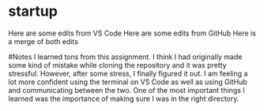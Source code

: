 # startup
Here are some edits from VS Code
Here are some edits from GitHub
Here is a merge of both edits

#Notes
I learned tons from this assignment. I think I had originally made some kind of mistake while cloning the repository and it was pretty stressful. However, after some stress, I finally figured it out. I am feeling a lot more confident using the terminal on VS Code as well as using GitHub and communicating between the two. One of the most important things I learned was the importance of making sure I was in the right directory.
